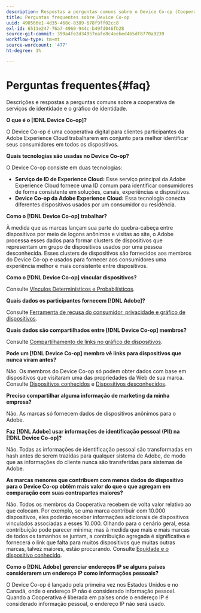 ```yaml
---
description: Respostas a perguntas comuns sobre o Device Co-op (Cooperativa de serviços de identidade e Gráfico de identidade).
title: Perguntas frequentes sobre Device Co-op
uuid: 490566e1-4d35-468c-8389-678f9ff02cc8
exl-id: 6511e247-76a7-4960-944c-b49fd046fb28
source-git-commit: 399a4fe2d34957eafe8c4eebed465df8770a9239
workflow-type: tm+mt
source-wordcount: '477'
ht-degree: 1%

---
```


# Perguntas frequentes{#faq}

Descrições e respostas a perguntas comuns sobre a cooperativa de serviços de identidade e o gráfico de identidade.

**O que é o [!DNL Device Co-op]?**

O Device Co-op é uma cooperativa digital para clientes participantes da Adobe Experience Cloud trabalharem em conjunto para melhor identificar seus consumidores em todos os dispositivos.

**Quais tecnologias são usadas no Device Co-op?**

O Device Co-op consiste em duas tecnologias:

* **Serviço de ID de Experience Cloud:** Esse serviço principal da Adobe Experience Cloud fornece uma ID comum para identificar consumidores de forma consistente em soluções, canais, experiências e dispositivos.
* **Device Co-op da Adobe Experience Cloud:** Essa tecnologia conecta diferentes dispositivos usados por um consumidor ou residência.

**Como o [!DNL Device Co-op] trabalhar?**

À medida que as marcas lançam sua parte do quebra-cabeça entre dispositivos por meio de logons anônimos e visitas ao site, o Adobe processa esses dados para formar clusters de dispositivos que representam um grupo de dispositivos usados por uma pessoa desconhecida. Esses clusters de dispositivos são fornecidos aos membros do Device Co-op e usados para fornecer aos consumidores uma experiência melhor e mais consistente entre dispositivos.

**Como o [!DNL Device Co-op] vincular dispositivos?**

Consulte [Vínculos Determinísticos e Probabilísticos](processes/links.md#concept-58bb7ab25f904f5f98d645e35205c931).

**Quais dados os participantes fornecem [!DNL Adobe]?**

Consulte [Ferramenta de recusa do consumidor, privacidade e gráfico de dispositivos](privacy.md#concept-fa1346e6b95a484eaeafc9bebe3cd6be).

**Quais dados são compartilhados entre [!DNL Device Co-op] membros?**

Consulte [Compartilhamento de links no gráfico de dispositivos](processes/link-sharing.md#concept-7168053105a94649a3f092d375d79eaf).

<!--
Removed at Asa's request.
<p><b>What does <span class="keyword"> Adobe </span> see via the <span class="wintitle"> Device Graph </span>?</b> </p>
<p>Adobe can see which devices are most likely being used by the same person, using probabilistic and deterministic device graph algorithms. This match between a group of devices and a person is really two numbers that are linked to each other. One number represents a group of devices believed to belong to the same person while the other number represents a person. Adobe makes this linked device information available to consumers as well, so they can correct misinformation and/or opt-out one or all devices from the Device Co-op. </p>
-->

**Pode um [!DNL Device Co-op] membro vê links para dispositivos que nunca viram antes?**

Não. Os membros do Device Co-op só podem obter dados com base em dispositivos que visitaram uma das propriedades da Web de sua marca. Consulte [Dispositivos conhecidos](processes/known-device.md#concept-8e87c276819a48bfac5cef10b45216d1) e [Dispositivos desconhecidos](processes/unknown-device.md#concept-95090d341cdc4c22ba4319d79d8f6e40).

**Preciso compartilhar alguma informação de marketing da minha empresa?**

Não. As marcas só fornecem dados de dispositivos anônimos para o Adobe.

**Faz [!DNL Adobe] usar informações de identificação pessoal (PII) na [!DNL Device Co-op]?**

Não. Todas as informações de identificação pessoal são transformadas em hash antes de serem trazidas para qualquer sistema de Adobe, de modo que as informações do cliente nunca são transferidas para sistemas de Adobe.

**As marcas menores que contribuem com menos dados do dispositivo para o Device Co-op obtêm mais valor do que o que agregam em comparação com suas contrapartes maiores?**

Não. Todos os membros da Cooperativa recebem de volta valor relativo ao que colocam. Por exemplo, se uma marca contribuir com 10.000 dispositivos, eles poderão receber informações adicionais de dispositivos vinculados associadas a esses 10.000. Olhando para o cenário geral, essa contribuição pode parecer mínima; mas à medida que mais e mais marcas de todos os tamanhos se juntam, a contribuição agregada é significativa e fornecerá o link que falta para muitos dispositivos que muitas outras marcas, talvez maiores, estão procurando. Consulte [Equidade e o dispositivo conhecido](processes/known-device.md#section-0543188729d845d6b95db70b8b25e9f8).

**Como o [!DNL Adobe] gerenciar endereços IP se alguns países considerarem um endereço IP como informações pessoais?**

O Device Co-op é lançado pela primeira vez nos Estados Unidos e no Canadá, onde o endereço IP não é considerado informação pessoal. Quando a Cooperativa é liberada em países onde o endereço IP é considerado informação pessoal, o endereço IP não será usado.
